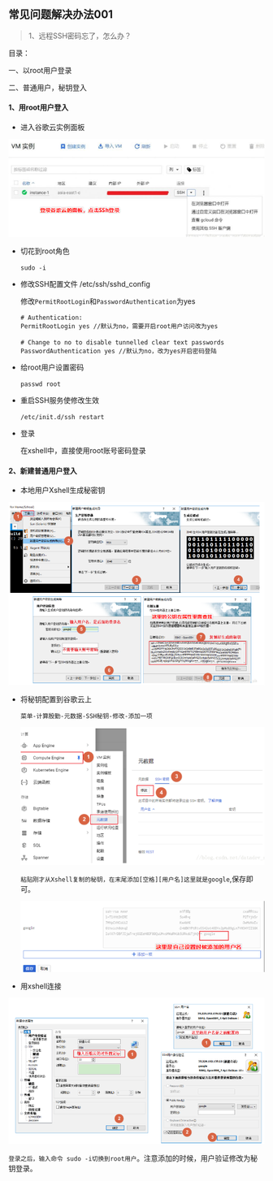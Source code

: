 ## 常见问题解决办法001

> 1、远程SSH密码忘了，怎么办？

目录：

一、以root用户登录

二、普通用户，秘钥登入

#### 1、用root用户登入

- 进入谷歌云实例面板

![image-20200521112627775](images/image-20200521112627775.png)

- 切花到root角色

  `sudo -i`

- 修改SSH配置文件 /etc/ssh/sshd_config

  修改`PermitRootLogin`和`PasswordAuthentication`为yes

  ```shell
  # Authentication:
  PermitRootLogin yes //默认为no，需要开启root用户访问改为yes
  
  # Change to no to disable tunnelled clear text passwords
  PasswordAuthentication yes //默认为no，改为yes开启密码登陆
  ```

- 给root用户设置密码

  `passwd root`

- 重启SSH服务使修改生效

  `/etc/init.d/ssh restart`

- 登录

  在xshell中，直接使用root账号密码登录

#### 2、新建普通用户登入

- 本地用户Xshell生成秘密钥

![image-20200521113119766](images/image-20200521113119766.png)

- 将秘钥配置到谷歌云上

  `菜单-计算殷勤-元数据-SSH秘钥-修改-添加一项`

  ![image-20200521113222788](images/image-20200521113222788.png)

  `粘贴刚才从Xshell复制的秘钥，在末尾添加[空格][用户名]这里就是google`,保存即可。

  ![image-20200521113404579](images/image-20200521113404579.png)

- 用xshell连接

![image-20200521113430270](images/image-20200521113430270.png)

`登录之后，输入命令 sudo -i切换到root用户`。注意添加的时候，用户验证修改为秘钥登录。